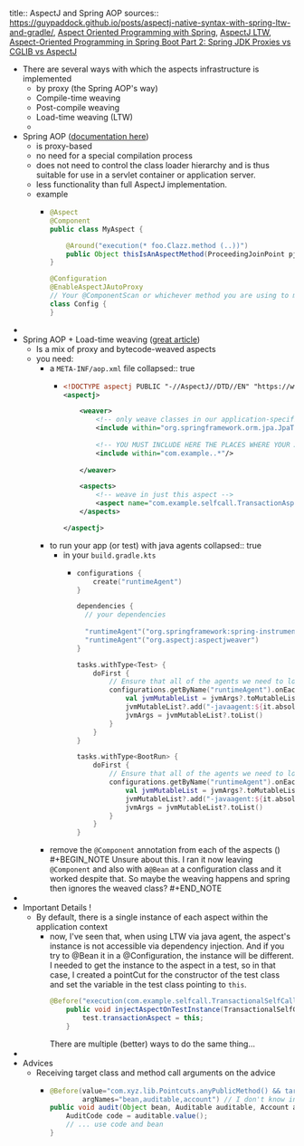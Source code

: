 title:: AspectJ and Spring AOP
sources:: https://guypaddock.github.io/posts/aspectj-native-syntax-with-spring-ltw-and-gradle/, [Aspect Oriented Programming with Spring](https://docs.spring.io/spring-framework/docs/current/reference/html/core.html#aop), [AspectJ LTW](https://www.eclipse.org/aspectj/doc/released/devguide/ltw.html), [Aspect-Oriented Programming in Spring Boot Part 2: Spring JDK Proxies vs CGLIB vs AspectJ](https://panlw.github.io/15277821532847.html)

- There are several ways with which the aspects infrastructure is implemented
	- by proxy (the Spring AOP's way)
	- Compile-time weaving
	- Post-compile weaving
	- Load-time weaving (LTW)
	-
- Spring AOP ([documentation here](https://docs.spring.io/spring-framework/docs/current/reference/html/core.html#aop))
	- is  proxy-based
	- no need for a special compilation process
	- does not need to control the class loader hierarchy and is thus suitable for use in a servlet container or application server.
	- less functionality than full AspectJ implementation.
	- example
		- ```java
		  @Aspect
		  @Component
		  public class MyAspect {
		  
		      @Around("execution(* foo.Clazz.method (..))")
		      public Object thisIsAnAspectMethod(ProceedingJoinPoint pjp) throws Throwable { ... }
		  }
		  
		  @Configuration
		  @EnableAspectJAutoProxy
		  // Your @ComponentScan or whichever method you are using to make the bean MyAspect findable
		  class Config {
		  }
		  ```
-
- Spring AOP + Load-time weaving ([great article](https://guypaddock.github.io/posts/aspectj-native-syntax-with-spring-ltw-and-gradle/))
	- Is a mix of proxy and bytecode-weaved aspects
	- you need:
		- a `META-INF/aop.xml` file
		  collapsed:: true
			- ```XML
			  <!DOCTYPE aspectj PUBLIC "-//AspectJ//DTD//EN" "https://www.eclipse.org/aspectj/dtd/aspectj.dtd">
			  <aspectj>
			  
			      <weaver>
			          <!-- only weave classes in our application-specific packages -->
			          <include within="org.springframework.orm.jpa.JpaTransactionManager" />
			          
			          <!-- YOU MUST INCLUDE HERE THE PLACES WHERE YOUR ASPECT CLASSES ARE IN -->
			          <include within="com.example..*"/>
			          
			      </weaver>
			  
			      <aspects>
			          <!-- weave in just this aspect -->
			          <aspect name="com.example.selfcall.TransactionAspect"/>
			      </aspects>
			  
			  </aspectj>
			  ```
		- to run your app (or test) with java agents
		  collapsed:: true
			- in your `build.gradle.kts`
				- ```kotlin
				  configurations {
				      create("runtimeAgent")
				  }
				  
				  dependencies {
				    // your dependencies
				    
				    "runtimeAgent"("org.springframework:spring-instrument")
				    "runtimeAgent"("org.aspectj:aspectjweaver")
				  }
				  
				  tasks.withType<Test> {
				      doFirst {
				          // Ensure that all of the agents we need to load at run-time happen for tests
				          configurations.getByName("runtimeAgent").onEach {
				              val jvmMutableList = jvmArgs?.toMutableList()
				              jvmMutableList?.add("-javaagent:${it.absolutePath}")
				              jvmArgs = jvmMutableList?.toList()
				          }
				      }
				  }
				  
				  tasks.withType<BootRun> {
				      doFirst {
				          // Ensure that all of the agents we need to load at run-time happen for boot run
				          configurations.getByName("runtimeAgent").onEach {
				              val jvmMutableList = jvmArgs?.toMutableList()
				              jvmMutableList?.add("-javaagent:${it.absolutePath}")
				              jvmArgs = jvmMutableList?.toList()
				          }
				      }
				  }
				  ```
		- remove the `@Component` annotation from each of the aspects ()
		  #+BEGIN_NOTE
		  Unsure about this. I ran it now leaving `@Component` and also with a`@Bean`  at a configuration class and it worked despite that.
		  So maybe the weaving happens and spring then ignores the weaved class?
		  #+END_NOTE
-
- Important Details !
	- By default, there is a single instance of each aspect within the application context
		- now, I've seen that, when using LTW via java agent, the aspect's instance is not accessible via dependency injection. And if you try to @Bean it in a @Configuration, the instance will be different.
		  I needed to get the instance to the aspect in a test, so in that case, I created a pointCut for the constructor of the test class and set the variable in the test class pointing to `this`.
		  ```java
		  @Before("execution(com.example.selfcall.TransactionalSelfCallTest.new(..)) && target(test)")
		      public void injectAspectOnTestInstance(TransactionalSelfCallTest test) {
		          test.transactionAspect = this;
		      }
		  ```
		  There are multiple (better) ways to do the same thing...
-
- Advices
	- Receiving target class and method call arguments on the advice
		- ```java
		  @Before(value="com.xyz.lib.Pointcuts.anyPublicMethod() && target(bean) && @annotation(auditable) && args(account,..)",
		          argNames="bean,auditable,account") // I don't know in which case argNames needs to be specified. Because in one of my tests I didn't set that and it worked. Maybe because it was LTW?
		  public void audit(Object bean, Auditable auditable, Account account) {
		      AuditCode code = auditable.value();
		      // ... use code and bean
		  }
		  ```